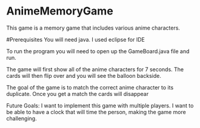 # AnimeMemoryGame

This game is a memory game that includes various anime characters.  

#Prerequisites
You will need java. I used eclipse for IDE

To run the program you will need to open up the GameBoard.java file and run. 

The game will first show all of the anime characters for 7 seconds. The cards will then flip over and you will see the balloon backside. 

The goal of the game is to match the correct anime character to its duplicate. Once you get a match the cards will disappear

Future Goals:
I want to implement this game with multiple players. 
I want to be able to have a clock that will time the person, making the game more 
challenging. 

